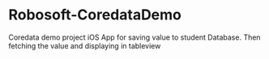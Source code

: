 # Robosoft-CoredataDemo
Coredata demo project
iOS App for saving value to student Database. Then fetching the value and displaying in tableview 

